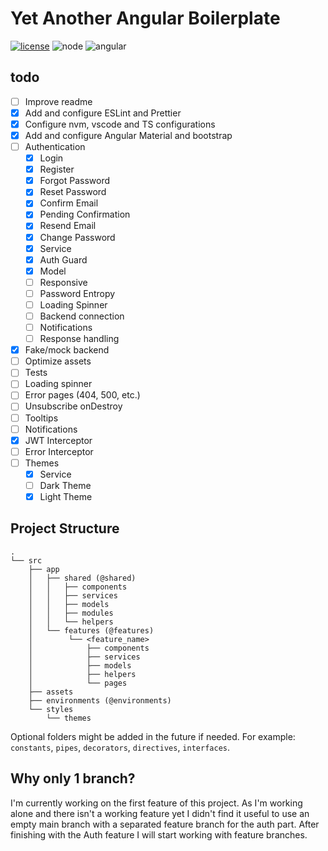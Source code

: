 # Yet Another Angular Boilerplate

[![license](https://img.shields.io/github/license/MatiasProietti/yet-another-angular-boilerplate)](https://choosealicense.com/licenses/mit/) ![node](https://img.shields.io/badge/node-%3E%3D16.13-brightgreen) ![angular](https://img.shields.io/badge/angular-13.0.x-brightgreen)

## todo

- [ ] Improve readme
- [x] Add and configure ESLint and Prettier
- [x] Configure nvm, vscode and TS configurations
- [x] Add and configure Angular Material and bootstrap
- [ ] Authentication
  - [x] Login
  - [x] Register
  - [x] Forgot Password
  - [x] Reset Password
  - [x] Confirm Email
  - [x] Pending Confirmation
  - [x] Resend Email
  - [x] Change Password
  - [x] Service
  - [x] Auth Guard
  - [x] Model
  - [ ] Responsive
  - [ ] Password Entropy
  - [ ] Loading Spinner
  - [ ] Backend connection
  - [ ] Notifications
  - [ ] Response handling
- [x] Fake/mock backend
- [ ] Optimize assets
- [ ] Tests
- [ ] Loading spinner
- [ ] Error pages (404, 500, etc.)
- [ ] Unsubscribe onDestroy
- [ ] Tooltips
- [ ] Notifications
- [x] JWT Interceptor
- [ ] Error Interceptor
- [ ] Themes
  - [x] Service
  - [ ] Dark Theme
  - [x] Light Theme

## Project Structure

```
.
└── src
    ├── app
    │   ├── shared (@shared)
    │   │   ├── components
    │   │   ├── services
    │   │   ├── models
    │   │   ├── modules
    │   │   └── helpers
    │   └── features (@features)
    │        └── <feature_name>
    │            ├── components
    │            ├── services
    │            ├── models
    │            ├── helpers
    │            └── pages
    ├── assets
    ├── environments (@environments)
    └── styles
        └── themes
```

Optional folders might be added in the future if needed. For example: `constants`, `pipes`, `decorators`, `directives`, `interfaces`.

## Why only 1 branch?

I'm currently working on the first feature of this project. As I'm working alone and there isn't a working feature yet I didn't find it useful to use an empty main branch with a separated feature branch for the auth part.
After finishing with the Auth feature I will start working with feature branches.
